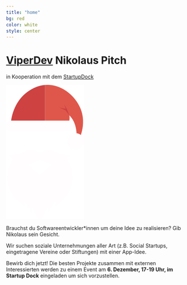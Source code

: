 ```yaml
---
title: "home"
bg: red
color: white
style: center
---
```


# [ViperDev](https://viperdev.io/) Nikolaus Pitch

in Kooperation mit dem [StartupDock](https://startupdock.de/)

![Santa](img/santa.png)

Brauchst du Softwareentwickler*innen um deine Idee zu realisieren? Gib Nikolaus sein Gesicht.

Wir suchen soziale Unternehmungen aller Art (z.B. Social Startups, eingetragene Vereine oder Stiftungen) mit einer App-Idee.

Bewirb dich jetzt! Die besten Projekte zusammen mit externen Interessierten werden zu einem Event am __6. Dezember, 17-19 Uhr, im Startup Dock__ eingeladen um sich vorzustellen.
